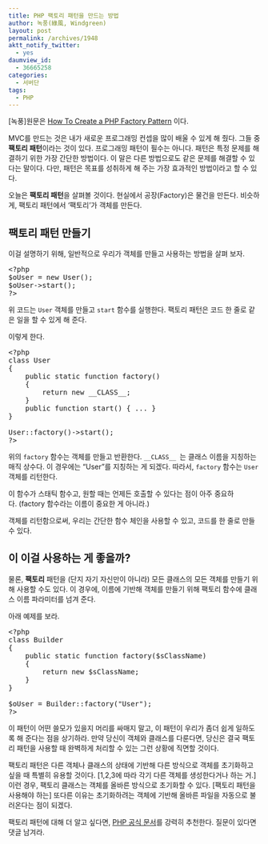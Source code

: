 ```yaml
---
title: PHP 팩토리 패턴을 만드는 방법
author: 녹풍(綠風, Windgreen)
layout: post
permalink: /archives/1948
aktt_notify_twitter:
  - yes
daumview_id:
  - 36665258
categories:
  - 서버단
tags:
  - PHP
---
```

[녹풍]원문은 [How To Create a PHP Factory Pattern][1] 이다.

MVC를 만드는 것은 내가 새로운 프로그래밍 컨셉을 많이 배울 수 있게 해 줬다. 그들 중 **팩토리 패턴**이라는 것이 있다. 프로그래밍 패턴이 필수는 아니다. 패턴은 특정 문제를 해결하기 위한 가장 간단한 방법이다. 이 말은 다른 방법으로도 같은 문제를 해결할 수 있다는 말이다. 다만, 패턴은 목표를 성취하게 해 주는 가장 효과적인 방법이라고 할 수 있다.

오늘은 **팩토리 패턴**을 살펴볼 것이다. 현실에서 공장(Factory)은 물건을 만든다. 비슷하게, 팩토리 패턴에서 &#8216;팩토리&#8217;가 객체를 만든다.

## 팩토리 패턴 만들기

이걸 설명하기 위해, 일반적으로 우리가 객체를 만들고 사용하는 방법을 살펴 보자.

<pre class="brush:php">&lt;?php
$oUser = new User();
$oUser-&gt;start();
?&gt;</pre>

위 코드는 `User` 객체를 만들고 `start` 함수를 실행한다. 팩토리 패턴은 코드 한 줄로 같은 일을 할 수 있게 해 준다.

이렇게 한다.

<pre class="brush:php">&lt;?php
class User
{
    public static function factory()
    {
        return new __CLASS__;
    }
    public function start() { ... }
}

User::factory()-&gt;start();
?&gt;</pre>

위의 `factory` 함수는 객체를 만들고 반환한다. `__CLASS__ `는 클래스 이름을 지칭하는 매직 상수다. 이 경우에는 &#8220;User&#8221;를 지칭하는 게 되겠다. 따라서, `factory` 함수는 `User` 객체를 리턴한다.

이 함수가 스태틱 함수고, 원할 때는 언제든 호출할 수 있다는 점이 아주 중요하다. (factory 함수라는 이름이 중요한 게 아니라.)

객체를 리턴함으로써, 우리는 간단한 함수 체인을 사용할 수 있고, 코드를 한 줄로 만들 수 있다.

## 이 이걸 사용하는 게 좋을까?

물론, **팩토리** 패턴을 (단지 자기 자신만이 아니라) 모든 클래스의 모든 객체를 만들기 위해 사용할 수도 있다. 이 경우에, 이름에 기반해 객체를 만들기 위해 팩토리 함수에 클래스 이름 파라미터를 넘겨 준다.

아래 예제를 보라.

<pre class="brush:php">&lt;?php
class Builder
{
    public static function factory($sClassName)
    {
        return new $sClassName;
    }
}

$oUser = Builder::factory("User");
?&gt;</pre>

이 패턴이 어떤 쓸모가 있을지 머리를 싸매지 말고, 이 패턴이 우리가 좀더 쉽게 일하도록 해 준다는 점을 상기하라. 만약 당신이 객체와 클래스를 다룬다면, 당신은 결국 팩토리 패턴을 사용할 때 완벽하게 처리할 수 있는 그런 상황에 직면할 것이다.

팩토리 패턴은 다른 객체나 클래스의 상태에 기반해 다른 방식으로 객체를 초기화하고 싶을 때 특별히 유용할 것이다. [1,2,3에 따라 각기 다른 객체를 생성한다거나 하는 거.] 이런 경우, 팩토리 클래스는 객체를 올바른 방식으로 초기화할 수 있다. [팩토리 패턴을 사용해야 하는] 또다른 이유는 초기화하려는 객체에 기반해 올바른 파일을 자동으로 불러온다는 점이 되겠다.

팩토리 패턴에 대해 더 알고 싶다면, [PHP 공식 문서][2]를 강력히 추천한다. 질문이 있다면 댓글 남겨라.

 [1]: http://www.webgeekly.com/tutorials/php/how-to-create-a-php-factory-pattern/
 [2]: http://php.net/manual/kr/language.oop5.patterns.php
